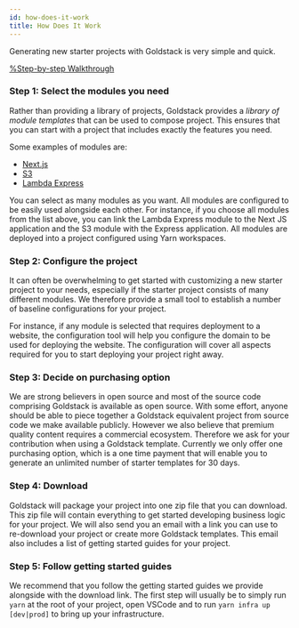 ```yaml
---
id: how-does-it-work
title: How Does It Work
---
```


Generating new starter projects with Goldstack is very simple and quick.

[%Step-by-step Walkthrough](https://www.youtube.com/embed/jIXaN1Os0CE)

### Step 1: Select the modules you need

Rather than providing a library of projects, Goldstack provides a _library of module templates_ that can be used to compose project. This ensures that you can start with a project that includes exactly the features you need.

Some examples of modules are:

- [Next.js](../modules/app-nextjs)
- [S3](../modules/s3)
- [Lambda Express](../modules/lambda-express)

You can select as many modules as you want. All modules are configured to be easily used alongside each other. For instance, if you choose all modules from the list above, you can link the Lambda Express module to the Next JS application and the S3 module with the Express application. All modules are deployed into a project configured using Yarn workspaces.

### Step 2: Configure the project

It can often be overwhelming to get started with customizing a new starter project to your needs, especially if the starter project consists of many different modules. We therefore provide a small tool to establish a number of baseline configurations for your project.

For instance, if any module is selected that requires deployment to a website, the configuration tool will help you configure the domain to be used for deploying the website. The configuration will cover all aspects required for you to start deploying your project right away.

### Step 3: Decide on purchasing option

We are strong believers in open source and most of the source code comprising Goldstack is available as open source. With some effort, anyone should be able to piece together a Goldstack equivalent project from source code we make available publicly. However we also believe that premium quality content requires a commercial ecosystem. Therefore we ask for your contribution when using a Goldstack template. Currently we only offer one purchasing option, which is a one time payment that will enable you to generate an unlimited number of starter templates for 30 days.

### Step 4: Download

Goldstack will package your project into one zip file that you can download. This zip file will contain everything to get started developing business logic for your project. We will also send you an email with a link you can use to re-download your project or create more Goldstack templates. This email also includes a list of getting started guides for your project.

### Step 5: Follow getting started guides

We recommend that you follow the getting started guides we provide alongside with the download link. The first step will usually be to simply run `yarn` at the root of your project, open VSCode and to run `yarn infra up [dev|prod]` to bring up your infrastructure.
